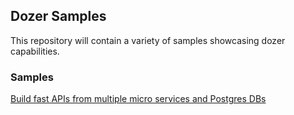## Dozer Samples

This repository will contain a variety of samples showcasing dozer capabilities.


### Samples

[Build fast APIs from multiple micro services and Postgres DBs](./pg-flights/README.md)
